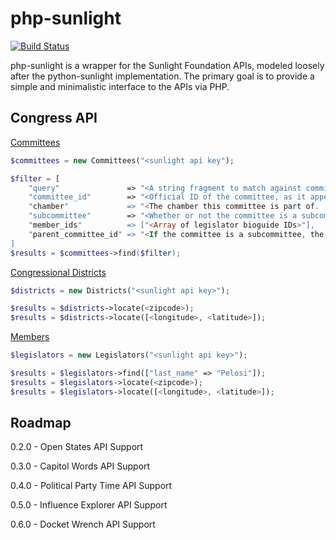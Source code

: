 php-sunlight
============
[![Build Status](https://travis-ci.org/squinones/php-sunlight.png?branch=0.1.0)](https://travis-ci.org/squinones/php-sunlight)

php-sunlight is a wrapper for the Sunlight Foundation APIs, modeled loosely after the python-sunlight implementation.
The primary goal is to provide a simple and minimalistic interface to the APIs via PHP.


Congress API
------------

[Committees](https://sunlightlabs.github.io/congress/committees.html)
```php
$committees = new Committees("<sunlight api key");

$filter = [
    "query"               => "<A string fragment to match against committees' names.>",
    "committee_id"        => "<Official ID of the committee, as it appears in various official sources (Senate, House, and Library of Congress).>,
    "chamber"             => "<The chamber this committee is part of. 'house', 'senate', or 'joint'.>,
    "subcommittee"        => "<Whether or not the committee is a subcommittee. 'true' or 'false'.>,
    "member_ids"          => ["<Array of legislator bioguide IDs>"],
    "parent_committee_id" => "<If the committee is a subcommittee, the ID of its parent committee.>"
]
$results = $committees->find($filter);
```

[Congressional Districts](https://sunlightlabs.github.io/congress/districts.html)
```php
$districts = new Districts("<sunlight api key>");

$results = $districts->locate(<zipcode>);
$results = $districts->locate([<longitude>, <latitude>]);
```

[Members](https://sunlightlabs.github.io/congress/legislators.html)
```php
$legislators = new Legislators("<sunlight api key>");

$results = $legislators->find(["last_name" => "Pelosi"]);
$results = $legislators->locate(<zipcode>);
$results = $legislators->locate([<longitude>, <latitude>]);
```

Roadmap
-------
0.2.0 - Open States API Support

0.3.0 - Capitol Words API Support

0.4.0 - Political Party Time API Support

0.5.0 - Influence Explorer API Support

0.6.0 - Docket Wrench API Support